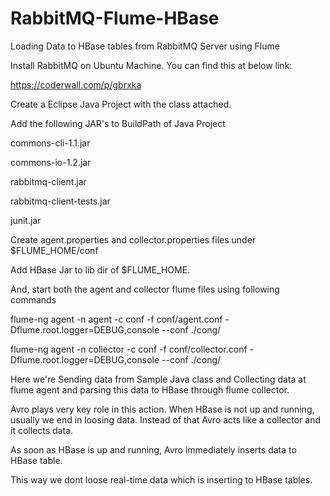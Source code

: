 RabbitMQ-Flume-HBase
====================

Loading Data to HBase tables from RabbitMQ Server using Flume

Install RabbitMQ on Ubuntu Machine. You can find this at below link:

https://coderwall.com/p/gbrxka


Create a Eclipse Java Project with the class attached. 

Add the following JAR's to BuildPath of Java Project

commons-cli-1.1.jar

commons-io-1.2.jar

rabbitmq-client.jar

rabbitmq-client-tests.jar

junit.jar

Create agent.properties and collector.properties files under $FLUME_HOME/conf

Add HBase Jar to lib dir of $FLUME_HOME.

And, start both the agent and collector flume files using following commands

flume-ng agent -n agent -c conf -f conf/agent.conf  -Dflume.root.logger=DEBUG,console --conf ./cong/

flume-ng agent -n collector -c conf -f conf/collector.conf  -Dflume.root.logger=DEBUG,console --conf ./cong/

Here we're Sending data from Sample Java class and Collecting data at flume agent and parsing this data to HBase through flume collector. 

Avro plays very key role in this action. When HBase is not up and running, usually we end in loosing data. Instead of that Avro acts like a collector and it collects data. 

As soon as HBase is up and running, Avro immediately inserts data to HBase table. 

This way we dont loose real-time data which is inserting to HBase tables. 



